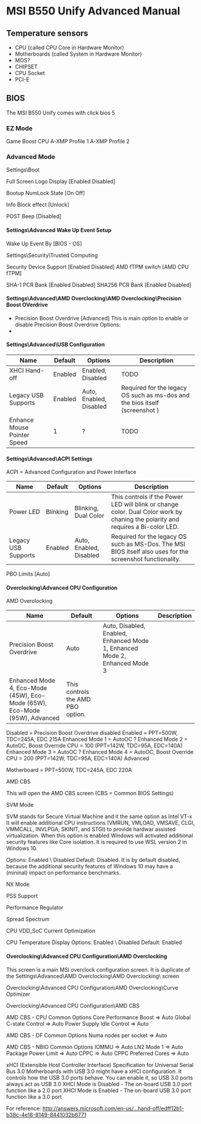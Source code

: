 # MSI B550 Unify Advanced Manual

## Temperature sensors

- CPU (called CPU Core in Hardware Monitor)
- Motherboards (called System in Hardware Monitor)
- MOS?
- CHIPSET
- CPU Socket
- PCI-E

## BIOS

The MSI B550 Unify comes with click bios 5

### EZ Mode

Game Boost
 CPU
 A-XMP Profile 1
 A-XMP Profile 2

### Advanced Mode

Settings\Boot

Full Screen Logo Display [Enabled Disabled]

Bootup NumLock State [On Off]

Info Block effect [Unlock]

POST Beep [Disabled]

#### Settings\Advanced Wake Up Event Setup

Wake Up Event By [BIOS - OS]

Settings\Security\Trusted Computing

Security Device Support [Enabled Disabled]
AMD fTPM switch [AMD CPU fTPM]

SHA-1 PCR Bank [Enabled Disabled]
SHA256 PCR Bank [Enabled Disabled]

#### Settings\Advanced\AMD Overclocking\AMD Overclocking\Precision Boost OVerdrive

- Precision Boost Overdrive [Advanced]
This is main option to enable or disable Precision Boost Overdrive
Options: 
 - 

#### Settings\Advanced\USB Configuration

|Name|Default|Options|Description|
|---|---|---|---|
|XHCI Hand-off|Enabled|Enabled, Disabled|TODO|
|Legacy USB Supports|Enabled|Auto, Enabled, Disabled|Required for the legacy OS such as ms-dos and the bios itself (screenshot ) |
|Enhance Mouse Pointer Speed|1|?|TODO|

#### Settings\Advanced\ACPI Settings

ACPI = Advanced Configuration and Power Interface

|Name|Default|Options|Description|
|---|---|---|---|
|Power LED|Blinking|Blinking, Dual Color|This controls if the Power LED will blink or change color. Dual Color work by chaning the polarity and requires a Bi-color LED.|
|Legacy USB Supports|Enabled|Auto, Enabled, Disabled|Required for the legacy OS such as MS-Dos. The MSI BIOS itself also uses for the screenshot functionality.|

PBO Limits [Auto]

#### Overclocking\Advanced CPU Configuration

AMD Overclocking

|Name|Default|Options|Description|
|---|---|---|---|
|Precision Boost Overdrive|Auto|Auto, Disabled, Enabled, Enhanced Mode 1, Enhanced Mode 2, Enhanced Mode 3
Enhanced Mode 4, Eco-Mode (45W), Eco-Mode (65W), Eco-Mode (95W), Advanced |This controls the AMD PBO option.|

Disabled = Precision Boost Overdrive disabled
Enabled = PPT=500W, TDC=245A, EDC 215A
Enhanced Mode 1 = AutoOC ?
Enhanced Mode 2 = AutoOC, Boost Override CPU = 100 (PPT=142W, TDC=95A, EDC=140A)
Enhanced Mode 3 = AutoOC ?
Enhanced Mode 4 = AutoOC, Boost Override CPU = 200 (PPT=142W, TDC=95A, EDC=140A)
Advanced

Motherboard = PPT=500W, TDC=245A, EDC 220A

AMD CBS

This will open the AMD CBS screen (CBS = Common BIOS Settings)


SVM Mode

SVM stands for Secure Virtual Machine and it the same option as Intel VT-x
It will enable additional CPU instructions (VMRUN, VMLOAD, VMSAVE, CLGI, VMMCALL, INVLPGA, SKINIT, and STGI) to provide hardwar assisted virtualization.
When this option is enabled Windows will activated additional security features like Core isolation.
It is required to use WSL version 2 in Windows 10.

Options: Enabled \ Disabled
Default: Disabled. It is by default disabled, because the additional security features of Windows 10 may have a (mininal) impact on performance benchmarks.

NX Mode

PSS Support

Performance Regulator

Spread Spectrum

CPU VDD_SoC Current Optimization

CPU Temperature Display
Options: Enabled \ Disabled
Default: Enabled

#### Overclocking\Advanced CPU Configuration\AMD Overclocking

This screen is a main MSI overclock configuration screen. It is duplicate
of the Settings\Advanced\AMD Overclocking\AMD Overclocking\ screen


Overclocking\Advanced CPU Configuration\AMD Overclocking\Curve Optimizer

Overclocking\Advanced CPU Configuration\AMD CBS

AMD CBS - CPU Common Options
Core Performance Boost => Auto
Global C-state Control => Auto
Power Supply Idle Control => Auto

AMD CBS - DF Common Options
Numa nodes per socket => Auto

AMD CBS - NBIO Common Options
IOMMU => Auto
LN2 Mode 1 => Auto
Package Power Limit => Auto
CPPC => Auto
CPPC Preferred Cores => Auto


xHCI (Extensible Host Controller Interface) Specification for Universal Serial Bus 3.0
Motherboards with USB 3.0 might have a xHCI configuration. It controls how the USB 3.0 ports behave. You can enable it, so USB 3.0 ports always act as USB 3.0
XHCI Mode is Disabled - The on-board USB 3.0 port function like a 2.0 port
XHCI Mode is Enabled - The on-board USB 3.0 port function like a 3.0 port

For reference: http://answers.microsoft.com/en-us/...hand-off/edff12b1-b38c-4e16-8149-8441032b6771

